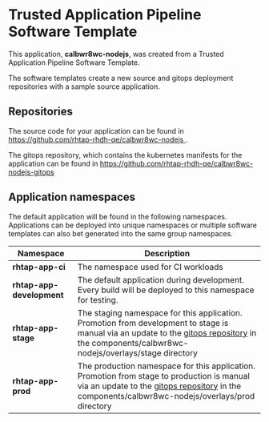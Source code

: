 # Trusted Application Pipeline Software Template

This application, **calbwr8wc-nodejs**, was created from a Trusted Application Pipeline Software Template.

The software templates create a new source and gitops deployment repositories with a sample source application. 

## Repositories

The source code for your application can be found in [https://github.com/rhtap-rhdh-qe/calbwr8wc-nodejs ](https://github.com/rhtap-rhdh-qe/calbwr8wc-nodejs ).
 
The gitops repository, which contains the kubernetes manifests for the application can be found in 
[https://github.com/rhtap-rhdh-qe/calbwr8wc-nodejs-gitops ](https://github.com/rhtap-rhdh-qe/calbwr8wc-nodejs-gitops ) 

## Application namespaces 

The default application will be found in the following namespaces. Applications can be deployed into unique namespaces or multiple software templates can also bet generated into the same group namespaces.  

|  Namespace   |  Description   |  
| -------- | -------- |
| **rhtap-app-ci** | The namespace used for CI workloads |
| **rhtap-app-development** | The default application during development. Every build will be deployed to this namespace for testing. |
| **rhtap-app-stage** | The staging namespace for this application. Promotion from development to stage is manual via an update to the [gitops repository](https://github.com/rhtap-rhdh-qe/calbwr8wc-nodejs-gitops ) in the components/calbwr8wc-nodejs/overlays/stage directory |
| **rhtap-app-prod** | The production namespace for this application. Promotion from stage to production is manual via an update to the [gitops repository](https://github.com/rhtap-rhdh-qe/calbwr8wc-nodejs-gitops ) in the components/calbwr8wc-nodejs/overlays/prod directory |